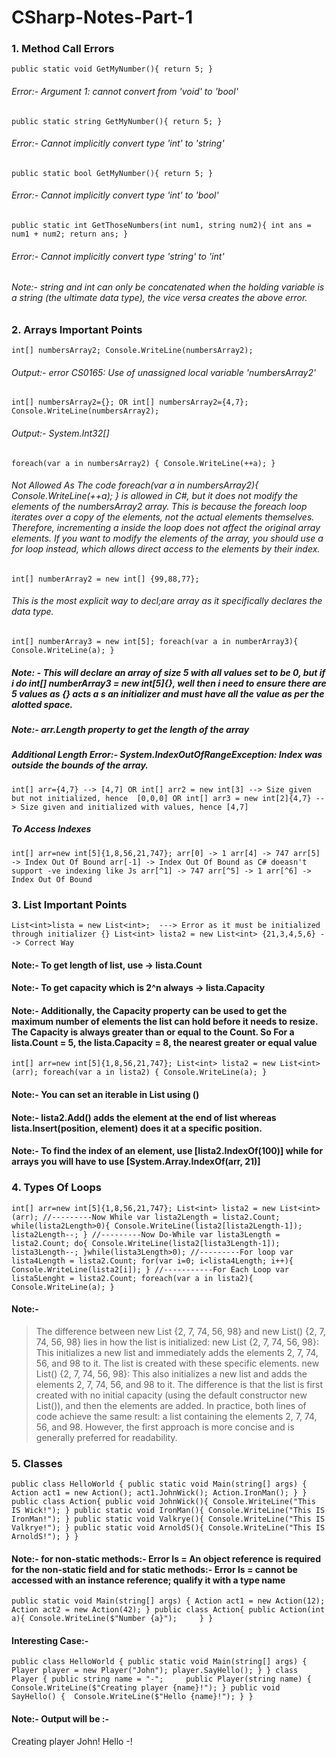 # CSharp-Notes-Part-1
### 1. Method Call Errors
`
    public static void GetMyNumber(){
        return 5;
    }
`
###### Error:- Argument 1: cannot convert from 'void' to 'bool'
`
   public static string GetMyNumber(){
        return 5;
    }
`
###### Error:- Cannot implicitly convert type 'int' to 'string'
`
 public static bool GetMyNumber(){
        return 5;
    }
`
###### Error:- Cannot implicitly convert type 'int' to 'bool'
`
   public static int GetThoseNumbers(int num1, string num2){
        int ans = num1 + num2;
        return ans;
    }
`
###### Error:- Cannot implicitly convert type 'string' to 'int'
###### Note:- string and int can only be concatenated when the holding variable is a string (the ultimate data type), the vice versa creates the above error.

### 2. Arrays Important Points
`
  int[] numbersArray2;
  Console.WriteLine(numbersArray2);
`
###### Output:- error CS0165: Use of unassigned local variable 'numbersArray2'

`
   int[] numbersArray2={}; OR int[] numbersArray2={4,7};
    Console.WriteLine(numbersArray2);
`
###### Output:- System.Int32[]
`
 foreach(var a in numbersArray2)
 {
            Console.WriteLine(++a);
 }
`
###### Not Allowed As The code foreach(var a in numbersArray2){ Console.WriteLine(++a); } is allowed in C#, but it does not modify the elements of the numbersArray2 array. This is because the foreach loop iterates over a copy of the elements, not the actual elements themselves. Therefore, incrementing a inside the loop does not affect the original array elements. If you want to modify the elements of the array, you should use a for loop instead, which allows direct access to the elements by their index.

`
int[] numberArray2 = new int[] {99,88,77};
`
###### This is the most explicit way to decl;are array as it specifically declares the data type. 
`
        int[] numberArray3 = new int[5];
        foreach(var a in numberArray3){
            Console.WriteLine(a);
        }
`
##### Note: - This will declare an array of size 5 with all values set to be 0, but if i do  int[] numberArray3 = new int[5]{}, well then i need to ensure there are 5 values as {} acts a s an initializer and must have all the value as per the alotted space.  
##### Note:- arr.Length property to get the length of the array
##### Additional Length Error:- System.IndexOutOfRangeException: Index was outside the bounds of the array.
`
  int[] arr={4,7} --> [4,7]
  OR
  int[] arr2 = new int[3] --> Size given but not initialized, hence  [0,0,0]
  OR
  int[] arr3 = new int[2]{4,7} --> Size given and initialized with values, hence [4,7]
`
##### To Access Indexes
`
   int[] arr=new int[5]{1,8,56,21,747};
    arr[0] -> 1
    arr[4] -> 747
    arr[5] -> Index Out Of Bound
    arr[-1] -> Index Out Of Bound as C# doeasn't support -ve indexing like Js
    arr[^1] -> 747
    arr[^5] -> 1
    arr[^6] -> Index Out Of Bound
`
### 3. List Important Points
`
   List<int>lista = new List<int>;  ---> Error as it must be initialized through initializer {}
   List<int> lista2 = new List<int> {21,3,4,5,6} --> Correct Way
`
#### Note:- To get length of list, use -> lista.Count
#### Note:- To get capacity which is 2^n always -> lista.Capacity
#### Note:- Additionally, the Capacity property can be used to get the maximum number of elements the list can hold before it needs to resize. The Capacity is always greater than or equal to the Count. So For a lista.Count = 5, the lista.Capacity = 8, the nearest greater or equal value
`
  int[] arr=new int[5]{1,8,56,21,747};
  List<int> lista2 = new List<int>(arr);
  foreach(var a in lista2)
  {
           Console.WriteLine(a);
  }
`
#### Note:- You can set an iterable in List using ()
#### Note:- lista2.Add() adds the element at the end of list whereas lista.Insert(position, element) does it at a specific position.
#### Note:- To find the index of an element, use [lista2.IndexOf(100)] while for arrays you will have to use [System.Array.IndexOf(arr, 21)]

### 4. Types Of Loops
`
         int[] arr=new int[5]{1,8,56,21,747};
        List<int> lista2 = new List<int>(arr);
       //---------Now While
       var lista2Length = lista2.Count;
       while(lista2Length>0){
           Console.WriteLine(lista2[lista2Length-1]);
           lista2Length--;
       }
        //---------Now Do-While
       var lista3Length = lista2.Count;
       do{
           Console.WriteLine(lista2[lista3Length-1]);
           lista3Length--;
       }while(lista3Length>0);
       //---------For loop
       var lista4Length = lista2.Count;
       for(var i=0; i<lista4Length; i++){
           Console.WriteLine(lista2[i]);
       }
       //-----------For Each Loop
       var lista5Lenght = lista2.Count;
       foreach(var a in lista2){
           Console.WriteLine(a);
       }
`
#### Note:- 
> The difference between new List<int> {2, 7, 74, 56, 98} and new List<int>() {2, 7, 74, 56, 98} lies in how the list is initialized:
> new List<int> {2, 7, 74, 56, 98}: This initializes a new list and immediately adds the elements 2, 7, 74, 56, and 98 to it. The list is created with these specific elements.
> new List<int>() {2, 7, 74, 56, 98}: This also initializes a new list and adds the elements 2, 7, 74, 56, and 98 to it. The difference is that the list is first created with no initial capacity (using the default constructor new List<int>()), and then the elements are added.
> In practice, both lines of code achieve the same result: a list containing the elements 2, 7, 74, 56, and 98. However, the first approach is more concise and is generally preferred for readability.

### 5. Classes
`
  public class HelloWorld
{
    public static void Main(string[] args)
    {
        Action act1 = new Action();
        act1.JohnWick();
        Action.IronMan();
    }
}
public class Action{
    public void JohnWick(){
        Console.WriteLine("This IS Wick!");
    }
    public static void IronMan(){
        Console.WriteLine("This IS IronMan!");
    }
    public static void Valkrye(){
        Console.WriteLine("This IS Valkrye!");
    }
    public static void ArnoldS(){
        Console.WriteLine("This IS ArnoldS!");
    }
}
`
#### Note:- for non-static methods:- Error Is =  An object reference is required for the non-static field and for static methods:- Error Is =  cannot be accessed with an instance reference; qualify it with a type name 

` public static void Main(string[] args)
    {
       Action act1 = new Action(12);
       Action act2 = new Action(42);
    }
   public class Action{
      public Action(int a){
          Console.WriteLine($"Number {a}");    
      }
  }
`
#### Interesting Case:-
`
  public class HelloWorld
{
    public static void Main(string[] args)
    {
        Player player = new Player("John");
        player.SayHello();
    }
}
class Player {
    public string name = "-";    
    public Player(string name) {
        Console.WriteLine($"Creating player {name}!");
    }
    public void SayHello() { 
        Console.WriteLine($"Hello {name}!");
    }
}
`
#### Note:- Output will be :- 
Creating player John!
Hello -!

